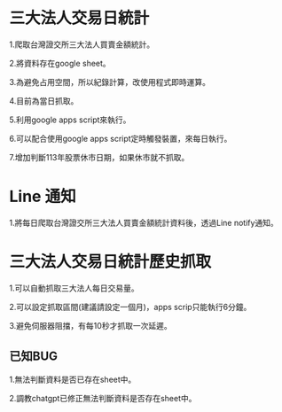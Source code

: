 # 三大法人交易日統計
1.爬取台灣證交所三大法人買賣金額統計。

2.將資料存在google sheet。

3.為避免占用空間，所以紀錄計算，改使用程式即時運算。

4.目前為當日抓取。

5.利用google apps script來執行。

6.可以配合使用google apps script定時觸發裝置，來每日執行。

7.增加判斷113年股票休市日期，如果休市就不抓取。

# Line 通知
1.將每日爬取台灣證交所三大法人買賣金額統計資料後，透過Line notify通知。

# 三大法人交易日統計歷史抓取
1.可以自動抓取三大法人每日交易量。

2.可以設定抓取區間(建議請設定一個月)，apps scrip只能執行6分鐘。

3.避免伺服器阻擋，有每10秒才抓取一次延遲。

## 已知BUG
1.無法判斷資料是否已存在sheet中。

2.調教chatgpt已修正無法判斷資料是否存在sheet中。


